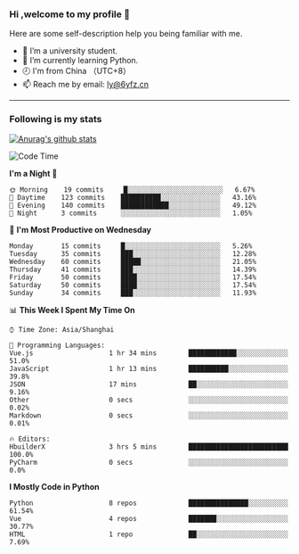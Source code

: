 ### Hi ,welcome to my profile 👋
Here are some self-description help you being familiar with me.
<!--
**liuyunfz/liuyunfz** is a ✨ _special_ ✨ repository because its `README.md` (this file) appears on your GitHub profile.
- 👯 I’m looking to collaborate on ...
- 🤔 I’m looking for help with ...
Here are some ideas to get you started:
-->
- 🏫 I’m a university student.
- 💪 I’m currently learning Python.
- 🕗 I'm from China （UTC+8）
- 📫 Reach me by email: [ly@6yfz.cn](mailto:ly@6yfz.cn)
  
---
### Following is my stats
  
[![Anurag's github stats](https://github-readme-stats.vercel.app/api?username=liuyunfz)](https://github.com/anuraghazra/github-readme-stats)
  
<!--START_SECTION:waka-->
![Code Time](http://img.shields.io/badge/Code%20Time-0%20secs-blue)

**I'm a Night 🦉** 

```text
🌞 Morning    19 commits     █░░░░░░░░░░░░░░░░░░░░░░░░   6.67% 
🌆 Daytime    123 commits    ██████████░░░░░░░░░░░░░░░   43.16% 
🌃 Evening    140 commits    ████████████░░░░░░░░░░░░░   49.12% 
🌙 Night      3 commits      ░░░░░░░░░░░░░░░░░░░░░░░░░   1.05%

```
📅 **I'm Most Productive on Wednesday** 

```text
Monday       15 commits     █░░░░░░░░░░░░░░░░░░░░░░░░   5.26% 
Tuesday      35 commits     ███░░░░░░░░░░░░░░░░░░░░░░   12.28% 
Wednesday    60 commits     █████░░░░░░░░░░░░░░░░░░░░   21.05% 
Thursday     41 commits     ███░░░░░░░░░░░░░░░░░░░░░░   14.39% 
Friday       50 commits     ████░░░░░░░░░░░░░░░░░░░░░   17.54% 
Saturday     50 commits     ████░░░░░░░░░░░░░░░░░░░░░   17.54% 
Sunday       34 commits     ███░░░░░░░░░░░░░░░░░░░░░░   11.93%

```


📊 **This Week I Spent My Time On** 

```text
⌚︎ Time Zone: Asia/Shanghai

💬 Programming Languages: 
Vue.js                   1 hr 34 mins        ████████████░░░░░░░░░░░░░   51.0% 
JavaScript               1 hr 13 mins        ██████████░░░░░░░░░░░░░░░   39.8% 
JSON                     17 mins             ██░░░░░░░░░░░░░░░░░░░░░░░   9.16% 
Other                    0 secs              ░░░░░░░░░░░░░░░░░░░░░░░░░   0.02% 
Markdown                 0 secs              ░░░░░░░░░░░░░░░░░░░░░░░░░   0.01%

🔥 Editors: 
HbuilderX                3 hrs 5 mins        █████████████████████████   100.0% 
PyCharm                  0 secs              ░░░░░░░░░░░░░░░░░░░░░░░░░   0.0%

```

**I Mostly Code in Python** 

```text
Python                   8 repos             ███████████████░░░░░░░░░░   61.54% 
Vue                      4 repos             ███████░░░░░░░░░░░░░░░░░░   30.77% 
HTML                     1 repo              ██░░░░░░░░░░░░░░░░░░░░░░░   7.69%

```



<!--END_SECTION:waka-->
